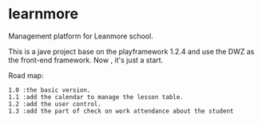 learnmore
=========

Management platform for Leanmore school.

This is a jave project base on the playframework 1.2.4 and use the DWZ as the front-end framework.
Now , it's just a start.



Road map:

	1.0 :the basic version.
	1.1 :add the calendar to manage the lesson table.
	1.2 :add the user control.
	1.3 :add the part of check on work attendance about the student

